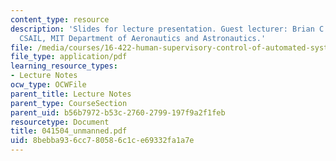 ```yaml
---
content_type: resource
description: 'Slides for lecture presentation. Guest lecturer: Brian C. Williams,
  CSAIL, MIT Department of Aeronautics and Astronautics.'
file: /media/courses/16-422-human-supervisory-control-of-automated-systems-spring-2004/8bebba936cc780586c1ce69332fa1a7e_041504_unmanned.pdf
file_type: application/pdf
learning_resource_types:
- Lecture Notes
ocw_type: OCWFile
parent_title: Lecture Notes
parent_type: CourseSection
parent_uid: b56b7972-b53c-2760-2799-197f9a2f1feb
resourcetype: Document
title: 041504_unmanned.pdf
uid: 8bebba93-6cc7-8058-6c1c-e69332fa1a7e
---
```

